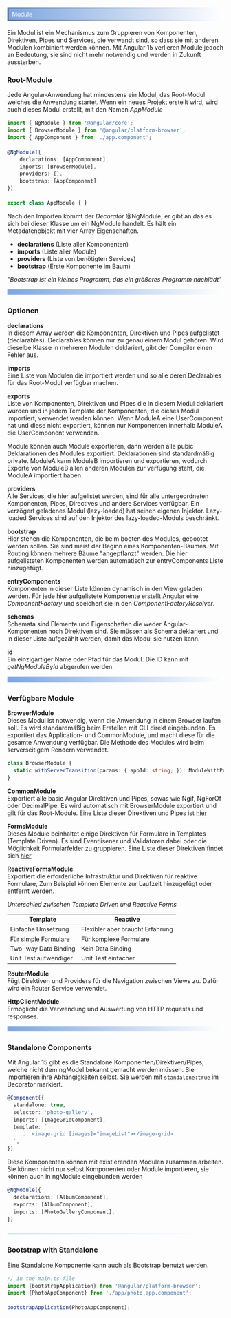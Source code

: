 
<img src="./images/blaueHeaderModu.png" alt="Trennlinie">

Ein Modul ist ein Mechanismus zum Gruppieren von Komponenten, Direktiven,
Pipes und Services, die verwandt sind, so dass sie mit anderen Modulen kombiniert werden können. Mit Angular 15 verlieren Module jedoch an Bedeutung, sie sind nicht mehr notwendig und werden in Zukunft aussterben.

### Root-Module ###

Jede Angular-Anwendung hat mindestens ein Modul, das Root-Modul welches die Anwendung startet.
Wenn ein neues Projekt erstellt wird, wird auch dieses Modul erstellt, mit den Namen _AppModule_

```typescript jsx
import { NgModule } from '@angular/core';
import { BrowserModule } from '@angular/platform-browser';
import { AppComponent } from './app.component';

@NgModule({
    declarations: [AppComponent],
    imports: [BrowserModule],
    providers: [],
    bootstrap: [AppComponent]
})

export class AppModule { }
```

Nach den Importen kommt der _Decorator_ @NgModule, er gibt an das es sich bei dieser Klasse
um ein NgModule handelt. Es hält ein Metadatenobjekt mit vier Array Eigenschaften.

- __declarations__ (Liste aller Komponenten)
- __imports__ (Liste aller Module)
- __providers__ (Liste von benötigten Services)
- __bootstrap__ (Erste Komponente im Baum)

_"Bootstrap ist ein kleines Programm, das ein größeres Programm nachlädt"_

<img src="./images/blaueLine.png" alt="Trennlinie">

### Optionen ###

__declarations__  
In diesem Array werden die Komponenten, Direktiven und Pipes aufgelistet (declarables).
Declarables können nur zu genau einem Modul gehören.
Wird dieselbe Klasse in mehreren Modulen deklariert, gibt der Compiler einen Fehler aus.

__imports__  
Eine Liste von Modulen die importiert werden und so alle deren Declarables für das Root-Modul verfügbar machen.

__exports__  
Liste von Komponenten, Direktiven und Pipes die in diesem Modul deklariert wurden und in jedem
Template der Komponenten, die dieses Modul importiert, verwendet werden können.
Wenn ModuleA eine UserComponent hat und diese nicht exportiert, können nur Komponenten innerhalb
ModuleA die UserComponent verwenden.

Module können auch Module exportieren, dann werden alle pubic Deklarationen des Modules exportiert.
Deklarationen sind standardmäßig private. ModuleA kann ModuleB importieren und exportieren,
wodurch Exporte von ModuleB allen anderen Modulen zur verfügung steht, die ModuleA importiert haben.

__providers__  
Alle Services, die hier aufgelistet werden, sind für alle untergeordneten Komponenten,
Pipes, Directives und andere Services verfügbar.
Ein verzögert geladenes Modul (lazy-loaded) hat seinen eigenen Injektor.
Lazy-loaded Services sind auf den Injektor des lazy-loaded-Moduls beschränkt.

__bootstrap__  
Hier stehen die Komponenten, die beim booten des Modules, gebootet werden sollen.
Sie sind meist der Beginn eines Komponenten-Baumes. Mit Routing können mehrere Bäume
"angepflanzt" werden. Die hier aufgelisteten Komponenten werden automatisch zur
entryComponents Liste hinzugefügt.

__entryComponents__  
Komponenten in dieser Liste können dynamisch in den View geladen werden. Für jede hier aufgelistete
Komponente erstellt Angular eine _ComponentFactory_ und speichert sie in den _ComponentFactoryResolver_.

__schemas__  
Schemata sind Elemente und Eigenschaften die weder Angular-Komponenten noch Direktiven sind.
Sie müssen als Schema deklariert und in dieser Liste aufgezählt werden, damit das Modul sie nutzen kann.

__id__  
Ein einzigartiger Name oder Pfad für das Modul. Die ID kann mit _getNgModuleById_ abgerufen werden.

<img src="./images/blaueLine.png" alt="Trennlinie">

### Verfügbare Module ###

__BrowserModule__  
Dieses Modul ist notwendig, wenn die Anwendung in einem Browser laufen soll.
Es wird standardmäßig beim Erstellen mit CLI direkt eingebunden.
Es exportiert das Application- und CommonModule, und macht diese für die gesamte Anwendung verfügbar.
Die Methode des Modules wird beim serverseitigem Rendern verwendet.

```typescript jsx
class BrowserModule {
  static withServerTransition(params: { appId: string; }): ModuleWithProviders<BrowserModule>
}
```

__CommonModule__  
Exportiert alle basic Angular Direktiven und Pipes, sowas wie Ngif, NgForOf oder DecimalPipe.
Es wird automatisch mit BrowserModule exportiert und gilt für das Root-Module.
Eine Liste dieser Direktiven und Pipes ist <a href="https://angular.io/api/common/CommonModule">hier</a>

__FormsModule__  
Dieses Module beinhaltet einige Direktiven für Formulare in Templates (Template Driven). 
Es sind Eventlisener und Validatoren dabei oder die Möglichkeit Formularfelder zu gruppieren.
Eine Liste dieser Direktiven findet sich <a href="https://angular.io/api/forms/FormsModule">hier</a>

__ReactiveFormsModule__  
Exportiert die erforderliche Infrastruktur und Direktiven für reaktive Formulare, 
Zum Beispiel können Elemente zur Laufzeit hinzugefügt oder entfernt werden.

_Unterschied zwischen Template Driven und Reactive Forms_  

| Template              | Reactive                         |
|-----------------------|----------------------------------|
| Einfache Umsetzung    | Flexibler aber braucht Erfahrung |
| Für simple Formulare  | Für komplexe Formulare           |
| Two-way Data Binding  | Kein Data Binding                |
| Unit Test aufwendiger | Unit Test einfacher              |


__RouterModule__  
Fügt Direktiven und Providers für die Navigation zwischen Views zu. 
Dafür wird ein Router Service verwendet.

__HttpClientModule__  
Ermöglicht die Verwendung und Auswertung von HTTP requests und responses.

<img src="./images/blaueLine.png" alt="Trennlinie">

### Standalone Components ###

Mit Angular 15 gibt es die Standalone Komponenten/Direktiven/Pipes, welche nicht dem ngModel bekannt gemacht werden müssen. Sie importieren ihre Abhängigkeiten selbst. Sie werden mit `standalone:true` im Decorator markiert.

``` typescript
@Component({
  standalone: true,
  selector: 'photo-gallery',
  imports: [ImageGridComponent],
  template: `
    ... <image-grid [images]="imageList"></image-grid>
  `,
})
```
Diese Komponenten können mit existierenden Modulen zusammen arbeiten.
Sie können nicht nur selbst Komponenten oder Module importieren, sie
können auch in ngModule eingebunden werden

``` typescript
@NgModule({
  declarations: [AlbumComponent],
  exports: [AlbumComponent], 
  imports: [PhotoGalleryComponent],
})
```
<img src="./images/blaueLine2.png" alt="Trennlinie">

### Bootstrap with Standalone ###
Eine Standalone Komponente kann auch als Bootstrap benutzt werden.

``` typescript
// in the main.ts file
import {bootstrapApplication} from '@angular/platform-browser';
import {PhotoAppComponent} from './app/photo.app.component';

bootstrapApplication(PhotoAppComponent);
```